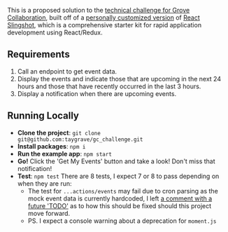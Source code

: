 
This is a proposed solution to the [technical challenge for Grove Collaboration](https://github.com/groveco/grove-scheduler-challenge),  built off of a [personally customized version](https://github.com/taygrave/starter_template) of [React Slingshot](https://github.com/coryhouse/react-slingshot), which is a comprehensive starter kit for rapid application development using React/Redux.

## Requirements
1. Call an endpoint to get event data.
2. Display the events and indicate those that are upcoming in the next 24 hours and those that have recently occurred in the last 3 hours.
3. Display a notification when there are upcoming events.

## Running Locally
- **Clone the project**: `git clone git@github.com:taygrave/gc_challenge.git`
- **Install packages**: `npm i`
- **Run the example app**: `npm start`
- **Go!** Click the 'Get My Events' button and take a look! Don't miss that notification!
- **Test**: `npm test` There are 8 tests, I expect 7 or 8 to pass depending on when they are run:
  - The test for `...actions/events` may fail due to cron parsing as the mock event data is currently hardcoded, I left [a comment with a future 'TODO'](https://github.com/taygrave/gc_challenge/blob/master/test/actions/events.spec.js#L83) as to how this should be fixed should this project move forward.
  - PS. I expect a console warning about a deprecation for `moment.js`
